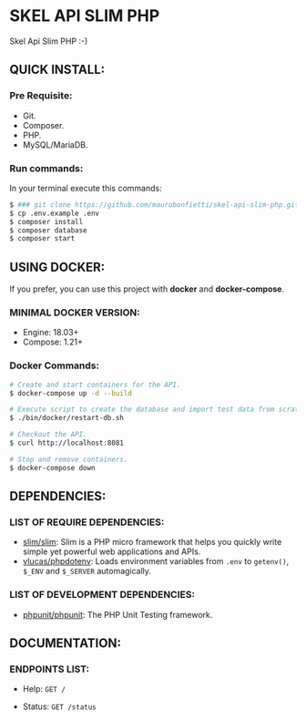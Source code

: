 # SKEL API SLIM PHP

Skel Api Slim PHP :-)


## QUICK INSTALL:

### Pre Requisite:

- Git.
- Composer.
- PHP.
- MySQL/MariaDB.

### Run commands:

In your terminal execute this commands:

```bash
$ ### git clone https://github.com/maurobonfietti/skel-api-slim-php.git && cd skel-api-slim-php
$ cp .env.example .env
$ composer install
$ composer database
$ composer start
```


## USING DOCKER:

If you prefer, you can use this project with **docker** and **docker-compose**.


### MINIMAL DOCKER VERSION:

* Engine: 18.03+
* Compose: 1.21+


### Docker Commands:

```bash
# Create and start containers for the API.
$ docker-compose up -d --build

# Execute script to create the database and import test data from scratch.
$ ./bin/docker/restart-db.sh

# Checkout the API.
$ curl http://localhost:8081

# Stop and remove containers.
$ docker-compose down
```


## DEPENDENCIES:

### LIST OF REQUIRE DEPENDENCIES:

- [slim/slim](https://github.com/slimphp/Slim): Slim is a PHP micro framework that helps you quickly write simple yet powerful web applications and APIs.
- [vlucas/phpdotenv](https://github.com/vlucas/phpdotenv): Loads environment variables from `.env` to `getenv()`, `$_ENV` and `$_SERVER` automagically.

### LIST OF DEVELOPMENT DEPENDENCIES:

- [phpunit/phpunit](https://github.com/sebastianbergmann/phpunit): The PHP Unit Testing framework.


## DOCUMENTATION:

### ENDPOINTS LIST:

- Help: `GET /`

- Status: `GET /status`

